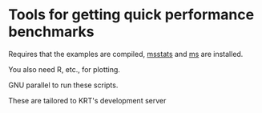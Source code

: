 # Tools for getting quick performance benchmarks

Requires that the examples are compiled, [msstats](http://github.com/molpopgen/msstats) and [ms](http://home.uchicago.edu/rhudson1/source/mksamples.html) are installed.

You also need R, etc., for plotting.

GNU parallel to run these scripts.

These are tailored to KRT's development server
